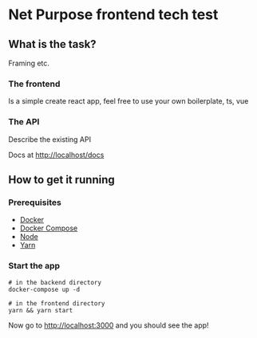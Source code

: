 # Net Purpose frontend tech test

## What is the task?

Framing etc.

### The frontend

Is a simple create react app, feel free to use your own boilerplate, ts, vue

### The API

Describe the existing API

Docs at [http://localhost/docs](http://localhost/docs)

## How to get it running

### Prerequisites

- [Docker](https://www.docker.com/)
- [Docker Compose](https://docs.docker.com/compose/install/)
- [Node](https://nodejs.org/en/)
- [Yarn](https://yarnpkg.com/getting-started/install)

### Start the app

```
# in the backend directory
docker-compose up -d

# in the frontend directory
yarn && yarn start
```

Now go to [http://localhost:3000](http://localhost:3000) and you should see the app!
